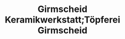 ---
title: "Girmscheid Keramikwerkstatt;Töpferei Girmscheid"
url: /hoehr-grenzhausen/girmscheid-keramikwerkstatt-toepferei-girmscheid/
shop: Warenhaus
---